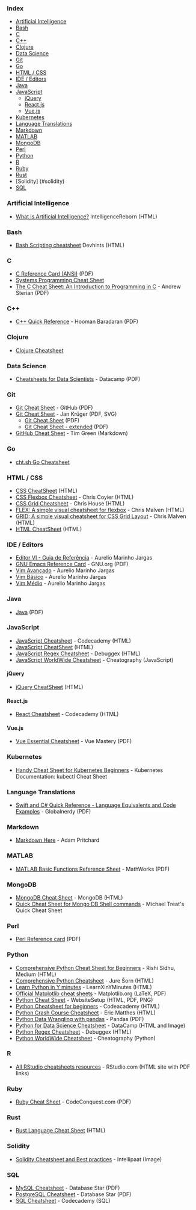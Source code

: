 ### Index

* [Artificial Intelligence](#artificial-intelligence)
* [Bash](#bash)
* [C](#c)
* [C++](#cpp)
* [Clojure](#clojure)
* [Data Science](#data-science)
* [Git](#git)
* [Go](#go)
* [HTML / CSS](#html--css)
* [IDE / Editors](#ide--editors)
* [Java](#java)
* [JavaScript](#javascript)
  * [jQuery](#jquery)
  * [React.js](#reactjs)
  * [Vue.js](#vuejs)
* [Kubernetes](#kubernetes)
* [Language Translations](#language-translations)
* [Markdown](#markdown)
* [MATLAB](#matlab)
* [MongoDB](#mongodb)
* [Perl](#perl)
* [Python](#python)
* [R](#r)
* [Ruby](#ruby)
* [Rust](#rust)
* [Solidity] (#solidity)
* [SQL](#sql)


### Artificial Intelligence

* [What is Artificial Intelligence?](https://intelligencereborn.com/ArtificialIntelligence.html) IntelligenceReborn (HTML)


### Bash

* [Bash Scripting cheatsheet](https://devhints.io/bash) Devhints (HTML)


### C

* [C Reference Card (ANSI)](https://users.ece.utexas.edu/~adnan/c-refcard.pdf) (PDF)
* [Systems Programming Cheat Sheet](https://github.com/jstrieb/systems-programming-cheat-sheet)
* [The C Cheat Sheet: An Introduction to Programming in C](https://sites.ualberta.ca/~ygu/courses/geoph624/codes/C.CheatSheet.pdf) - Andrew Sterian (PDF)


### <a name="cpp"></a>C++

* [C++ Quick Reference](http://www.hoomanb.com/cs/quickref/CppQuickRef.pdf) - Hooman Baradaran (PDF)


### Clojure

* [Clojure Cheatsheet](http://clojure.org/cheatsheet)


### Data Science

* [Cheatsheets for Data Scientists](https://www.datacamp.com/community/data-science-cheatsheets) - Datacamp (PDF)


### Git

* [Git Cheat Sheet](https://education.github.com/git-cheat-sheet-education.pdf) - GitHub (PDF)
* [Git Cheat Sheet](http://git.jk.gs) - Jan Krüger (PDF, SVG)
  * [Git Cheat Sheet](https://jan-krueger.net/wordpress/wp-content/uploads/2007/09/git-cheat-sheet.pdf) (PDF)
  * [Git Cheat Sheet - extended](https://jan-krueger.net/wordpress/wp-content/uploads/2007/09/git-cheat-sheet-v2.zip) (PDF)
* [GitHub Cheat Sheet](https://github.com/tiimgreen/github-cheat-sheet) - Tim Green (Markdown)


### Go

* [cht.sh Go Cheatsheet](https://cht.sh/go/:learn)


### HTML / CSS

* [CSS CheatSheet](https://htmlcheatsheet.com/css/) (HTML)
* [CSS Flexbox Cheatsheet](https://css-tricks.com/snippets/css/a-guide-to-flexbox/) - Chris Coyier (HTML)
* [CSS Grid Cheatsheet](https://css-tricks.com/snippets/css/complete-guide-grid/) - Chris House (HTML)
* [FLEX: A simple visual cheatsheet for flexbox](https://flexbox.malven.co) - Chris Malven (HTML)
* [GRID: A simple visual cheatsheet for CSS Grid Layout](https://grid.malven.co) - Chris Malven (HTML)
* [HTML CheatSheet](https://htmlcheatsheet.com) (HTML)


### <a name="ide--editores"></a>IDE / Editors

* [Editor VI - Guia de Referência](https://aurelio.net/curso/material/vim-ref.html) - Aurelio Marinho Jargas
* [GNU Emacs Reference Card](https://www.gnu.org/software/emacs/refcards/pdf/refcard.pdf) - GNU.org (PDF)
* [Vim Avançado](https://aurelio.net/vim/vim-avancado.txt) - Aurelio Marinho Jargas
* [Vim Básico](https://aurelio.net/vim/vim-basico.txt) - Aurelio Marinho Jargas
* [Vim Médio](https://aurelio.net/vim/vim-medio.txt) - Aurelio Marinho Jargas


### Java

* [Java](https://programmingwithmosh.com/wp-content/uploads/2019/07/Java-Cheat-Sheet.pdf) (PDF)


### JavaScript

* [JavaScript Cheatsheet](https://www.codecademy.com/learn/introduction-to-javascript/modules/learn-javascript-introduction/cheatsheet) - Codecademy (HTML)
* [JavaScript CheatSheet](https://htmlcheatsheet.com/js/) (HTML)
* [JavaScript Regex Cheatsheet](https://www.debuggex.com/cheatsheet/regex/javascript) - Debuggex (HTML)
* [JavaScript WorldWide Cheatsheet](https://cheatography.com/davechild/cheat-sheets/javascript/) - Cheatography (JavaScript)


#### jQuery

* [jQuery CheatSheet](https://htmlcheatsheet.com/jquery/) (HTML)


#### React.js

* [React Cheatsheet](https://www.codecademy.com/learn/react-101/modules/react-101-jsx-u/cheatsheet) - Codecademy (HTML)


#### Vue.js

* [Vue Essential Cheatsheet](https://www.vuemastery.com/pdf/Vue-Essentials-Cheat-Sheet.pdf) - Vue Mastery (PDF)


### Kubernetes

* [Handy Cheat Sheet for Kubernetes Beginners](https://kubernetes.io/docs/reference/kubectl/cheatsheet/) - Kubernetes Documentation: kubectl Cheat Sheet


### Language Translations

* [Swift and C# Quick Reference - Language Equivalents and Code Examples](http://www.globalnerdy.com/wordpress/wp-content/uploads/2015/03/SwiftCSharpPoster.pdf) - Globalnerdy (PDF)


### Markdown

* [Markdown Here](https://github.com/adam-p/markdown-here/wiki/Markdown-Cheatsheet) - Adam Pritchard


### MATLAB

* [MATLAB Basic Functions Reference Sheet](https://www.mathworks.com/content/dam/mathworks/fact-sheet/matlab-basic-functions-reference.pdf) - MathWorks (PDF)


### MongoDB

* [MongoDB Cheat Sheet](https://www.mongodb.com/developer/quickstart/cheat-sheet) - MongoDB (HTML)
* [Quick Cheat Sheet for Mongo DB Shell commands](https://gist.github.com/michaeltreat/d3bdc989b54cff969df86484e091fd0c) - Michael Treat's Quick Cheat Sheet


### Perl

* [Perl Reference card](https://michaelgoerz.net/refcards/perl_refcard.pdf) (PDF)


### Python

* [Comprehensive Python Cheat Sheet for Beginners](https://medium.com/the-codehub/comprehensive-python-cheat-sheet-for-beginners-5d76bb038fa2) - Rishi Sidhu, Medium (HTML)
* [Comprehensive Python Cheatsheet](https://gto76.github.io/python-cheatsheet) - Jure Šorn (HTML)
* [Learn Python in Y minutes](https://learnxinyminutes.com/docs/python/) - LearnXinYMinutes (HTML)
* [Official Matplotlib cheat sheets](https://github.com/matplotlib/cheatsheets) - Matplotlib.org (LaTeX, PDF)
* [Python Cheat Sheet](https://websitesetup.org/python-cheat-sheet/) - WebsiteSetup (HTML, PDF, PNG)
* [Python Cheatsheet for beginners](https://www.codecademy.com/learn/learn-python-3/modules/learn-python3-syntax/cheatsheet) - Codeacademy (HTML)
* [Python Crash Course Cheatsheet](https://ehmatthes.github.io/pcc/cheatsheets/README.html) - Eric Matthes (HTML)
* [Python Data Wrangling with pandas](https://pandas.pydata.org/Pandas_Cheat_Sheet.pdf) - Pandas (PDF)
* [Python for Data Science Cheatsheet](https://pydatascience.org/data-science-cheatsheets/) - DataCamp (HTML and Image)
* [Python Regex Cheatsheet](https://www.debuggex.com/cheatsheet/regex/python) - Debuggex (HTML)
* [Python WorldWide Cheatsheet](https://cheatography.com/davechild/cheat-sheets/python/) - Cheatography (Python)


### R

* [All RStudio cheatsheets resources](https://www.rstudio.com/resources/cheatsheets) - RStudio.com (HTML site with PDF links)


### Ruby

* [Ruby Cheat Sheet](https://www.codeconquest.com/wp-content/uploads/Ruby-Cheat-Sheet-by-CodeConquestDOTcom.pdf) - CodeConquest.com (PDF)


### Rust

* [Rust Language Cheat Sheet](https://cheats.rs) (HTML)


### Solidity

* [Solidity Cheatsheet and Best practices](https://intellipaat.com/mediaFiles/2019/03/Solidity-Cheat-Sheet.jpg) - Intellipaat (Image)


### SQL

* [MySQL Cheatsheet](https://s3-us-west-2.amazonaws.com/dbshostedfiles/dbs/sql_cheat_sheet_mysql.pdf) - Database Star (PDF)
* [PostgreSQL Cheatsheet](https://s3-us-west-2.amazonaws.com/dbshostedfiles/dbs/sql_cheat_sheet_pgsql.pdf) - Database Star (PDF)
* [SQL Cheatsheet](https://www.codecademy.com/learn/learn-sql/modules/learn-sql-manipulation/cheatsheet) - Codecademy (SQL)

